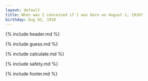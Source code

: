 ```yaml
---
layout: default
title: When was I conceived if I was born on August 1, 1910?
birthday: Aug 01, 1910
---
```


{% include header.md %}

{% include guess.md %}

{% include calculate.md %}

{% include safety.md %}

{% include footer.md %}



